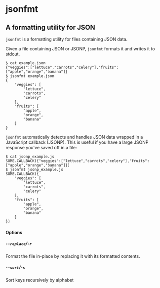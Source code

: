 jsonfmt
=======

A formatting utility for JSON
----

`jsonfmt` is a formatting utility for files containing JSON data.

Given a file containing JSON or JSONP, `jsonfmt` formats it and writes it to stdout.

```
$ cat example.json
{"veggies":["lettuce","carrots","celery"],"fruits":["apple","orange","banana"]}
$ jsonfmt example.json
{
    "veggies": [
        "lettuce",
        "carrots",
        "celery"
    ],
    "fruits": [
        "apple",
        "orange",
        "banana"
    ]
}
```

`jsonfmt` automatically detects and handles JSON data wrapped in a JavaScript callback (JSONP). This is useful if you have a large JSONP response you've saved off in a file:

```
$ cat jsonp_example.js
SOME.CALLBACK({"veggies":["lettuce","carrots","celery"],"fruits":["apple","orange","banana"]})
$ jsonfmt jsonp_example.js
SOME.CALLBACK({
    "veggies": [
        "lettuce",
        "carrots",
        "celery"
    ],
    "fruits": [
        "apple",
        "orange",
        "banana"
    ]
})
```

#### Options

##### `--replace`/`-r`
Format the file in-place by replacing it with its formatted contents.
    
##### `--sort`/`-s`
Sort keys recursively by alphabet
